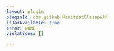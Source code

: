 ```yaml
---
layout: plugin
pluginId: com.github.ManifestClasspath
isJarAvailable: true
error: NONE
violations: []

---
```

